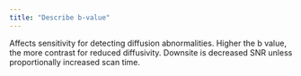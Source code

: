 ```yaml
---
title: "Describe b-value"
---
```

Affects sensitivity for detecting diffusion abnormalities. Higher the b value, the more contrast for reduced diffusivity. Downsite is decreased SNR unless proportionally increased scan time.

